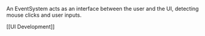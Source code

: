 An EventSystem acts as an interface between the user and the UI, detecting mouse clicks and user inputs.

[[UI Development]]